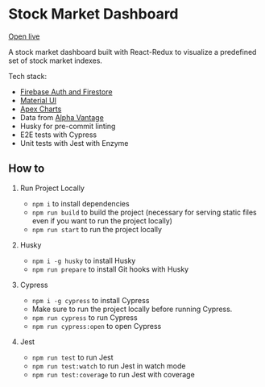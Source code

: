 # Stock Market Dashboard

[Open live](https://jannden.github.io/stock-market-dashboard)

A stock market dashboard built with React-Redux to visualize a predefined set of stock market indexes.

Tech stack:
- [Firebase Auth and Firestore](https://firebase.google.com/)
- [Material UI](https://mui.com/material-ui/)
- [Apex Charts](https://apexcharts.com/)
- Data from [Alpha Vantage](https://www.alphavantage.co/)
- Husky for pre-commit linting
- E2E tests with Cypress
- Unit tests with Jest with Enzyme

## How to


1. Run Project Locally
      - `npm i` to install dependencies
      - `npm run build` to build the project (necessary for serving static files even if you want to run the project locally)
      - `npm run start` to run the project locally

2. Husky
    - `npm i -g husky` to install Husky
    - `npm run prepare` to install Git hooks with Husky

3. Cypress
    - `npm i -g cypress` to install Cypress
    - Make sure to run the project locally before running Cypress.
    - `npm run cypress` to run Cypress
    - `npm run cypress:open` to open Cypress

4. Jest
    - `npm run test` to run Jest
    - `npm run test:watch` to run Jest in watch mode
    - `npm run test:coverage` to run Jest with coverage
